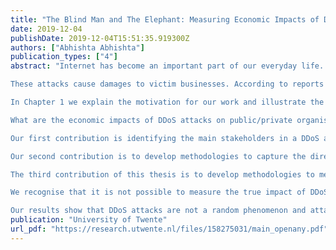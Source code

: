 ```yaml
---
title: "The Blind Man and The Elephant: Measuring Economic Impacts of DDoS Attacks"
date: 2019-12-04
publishDate: 2019-12-04T15:51:35.919300Z
authors: ["Abhishta Abhishta"]
publication_types: ["4"]
abstract: "Internet has become an important part of our everyday life. We use services like Netflix, Skype, online banking and Scopus etc. daily. We even use Internet for filing our tax returns and communicating with municipalities. This dependency on network-based technologies provides an opportunity to malicious actors in our society to remotely attack IT infrastructure. One type of cyberattack that may lead to unavailability of network resources is known as distributed denial of service (DDoS) attack. A DDoS attack leverages many computers to launch a coordinated Denial of Service attack against one or more targets. 

These attacks cause damages to victim businesses. According to reports published by several consultancies and security companies these attacks lead to millions of dollars in losses every year. One might ponder: are the damages caused by temporary unavailability of network services really this large? One of the points of criticism for these reports has been that they often base their findings on victim surveys and expert opinions. Now, as cost accounting/book keeping methods are not focused on measuring the impact of cyber security incidents, it is highly likely that surveys are unable to capture the true impact of an attack. A troubling fact is that most C-level managers make budgetary decisions for security based on the losses reported in these surveys. Several inputs for security investment decision models such as return on security investment (ROSI) also depend on these figures. This makes the situation very similar to the parable of the blind men and the elephant, in which several blind men try to conceptualise how the elephant looks like by touching it. Hence, it is important to develop methodologies that capture the true impact of DDoS attacks. In this thesis, we study the economic impact of DDoS attacks on public/private organisations by using an empirical approach. 

In Chapter 1 we explain the motivation for our work and illustrate the problems associated with measuring the economic impacts of DDoS attacks. We then formulate our main research question and break it down into sub-questions that we investigate in later chapters. We state our main research question as follows:

What are the economic impacts of DDoS attacks on public/private organisations?

Our first contribution is identifying the main stakeholders in a DDoS attack. In Chapter 2, we discuss the evolution of DDoS attacks in the last decade and briefly describe the strategies adopted by attackers and defenders. By studying the business model of a botnet, we also analyse how DDoS attacks can be used by attackers for monetary gains. 

Our second contribution is to develop methodologies to capture the direct impact of DDoS attacks. In Chapters 3 and 4 we measure the direct consequences of DDoS attacks on large managed domain name service (DNS) providers and a cryptocurrency exchange respectively. We find that a successful DDoS attack on a managed DNS service provider, changes the security behaviour of its customers. In the case of cryptocurrency exchange we find that the losses are recovered very quickly, on most instances even within a single day. We show how longitudinal datasets can be used to asses the impacts. 

The third contribution of this thesis is to develop methodologies to measure the indirect consequences of DDoS attacks. In Chapter 5, we propose a more robust event study approach and use it to analyse the impact of DDoS attack announcements on victims' stock prices. We find that in most cases this impact is short lived (5-10 days). In Chapter 6, we introduce a dataset based on web articles on DDoS attacks which captures the social context of an attack. We show how machine learning algorithms can be used to filter news articles that are reporting a DDoS attack from the dataset.

We recognise that it is not possible to measure the true impact of DDoS attacks on the victim without learning about the aims of attackers. In Chapter 7, we propose a model based on Routine Activity Theory (RAT) to study attacker's aims by using the information about the attack reported in the news articles. Later in Chapter 8, we show how postulates of RAT may be used to explain DDoS attack trends on educational institutions. 

Our results show that DDoS attacks are not a random phenomenon and attackers are instigated by the circumstances surrounding them. We observe that measuring the true economic impact of these attacks is complex and requires us to consider the context of an attack. Some of the consequences of short duration IT unavailability are temporary and they are recovered rather quickly. Hence, to take this work forward we propose to give economic meaning to the empirical data that is presently available and collect more data at employee level to measure the resilience of firms towards IT unavailability."
publication: "University of Twente"
url_pdf: "https://research.utwente.nl/files/158275031/main_openany.pdf"
---
```

